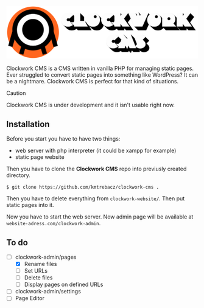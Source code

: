 <p align="center">
    <img src="./.github/clockwork-logo-1.png" alt="Clockwork CMS"><br>
</p>

Clockwork CMS is a CMS written in vanilla PHP for managing static pages. Ever struggled to convert static pages into something like WordPress? It can be a nightmare. Clockwork CMS is perfect for that kind of situations.


> [!CAUTION]
> Clockwork CMS is under development and it isn't usable right now.


## Installation

Before you start you have to have two things:

- web server with php interpreter (it could be xampp for example)
- static page website

Then you have to clone the **Clockwork CMS** repo into previusly created directory.

```
$ git clone https://github.com/kmtrebacz/clockwork-cms . 
```

Then you have to delete everything from `clockwork-website/`. Then put static pages into it.

Now you have to start the web server. Now admin page will be available at `website-adress.com/clockwork-admin`.


## To do
- [ ] clockwork-admin/pages
     - [x] Rename files
     - [ ] Set URLs
     - [ ] Delete files
     - [ ] Display pages on defined URLs
- [ ] clockwork-admin/settings
- [ ] Page Editor